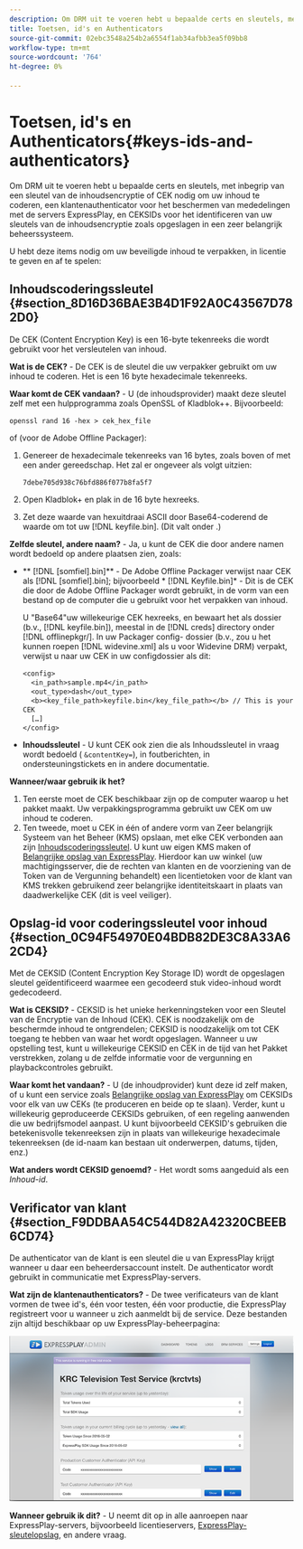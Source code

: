 ```yaml
---
description: Om DRM uit te voeren hebt u bepaalde certs en sleutels, met inbegrip van een sleutel van de inhoudsencryptie of CEK nodig om uw inhoud te coderen, een klantenauthenticator voor het beschermen van mededelingen met de servers ExpressPlay, en CEKSIDs voor het identificeren van uw sleutels van de inhoudsencryptie zoals opgeslagen in een zeer belangrijk beheerssysteem.
title: Toetsen, id's en Authenticators
source-git-commit: 02ebc3548a254b2a6554f1ab34afbb3ea5f09bb8
workflow-type: tm+mt
source-wordcount: '764'
ht-degree: 0%

---
```


# Toetsen, id&#39;s en Authenticators{#keys-ids-and-authenticators}

Om DRM uit te voeren hebt u bepaalde certs en sleutels, met inbegrip van een sleutel van de inhoudsencryptie of CEK nodig om uw inhoud te coderen, een klantenauthenticator voor het beschermen van mededelingen met de servers ExpressPlay, en CEKSIDs voor het identificeren van uw sleutels van de inhoudsencryptie zoals opgeslagen in een zeer belangrijk beheerssysteem.

U hebt deze items nodig om uw beveiligde inhoud te verpakken, in licentie te geven en af te spelen:

## Inhoudscoderingssleutel {#section_8D16D36BAE3B4D1F92A0C43567D782D0}

De CEK (Content Encryption Key) is een 16-byte tekenreeks die wordt gebruikt voor het versleutelen van inhoud.

**Wat is de CEK?** - De CEK is de sleutel die uw verpakker gebruikt om uw inhoud te coderen. Het is een 16 byte hexadecimale tekenreeks.

**Waar komt de CEK vandaan?** - U (de inhoudsprovider) maakt deze sleutel zelf met een hulpprogramma zoals OpenSSL of Kladblok++. Bijvoorbeeld:

```
openssl rand 16 -hex > cek_hex_file
```

of (voor de Adobe Offline Packager):

1. Genereer de hexadecimale tekenreeks van 16 bytes, zoals boven of met een ander gereedschap. Het zal er ongeveer als volgt uitzien:

   ```
   7debe705d938c76bfd886f077b8fa5f7
   ```

1. Open Kladblok+ en plak in de 16 byte hexreeks.
1. Zet deze waarde van hexuitdraai ASCII door Base64-coderend de waarde om tot uw [!DNL keyfile.bin]. (Dit valt onder [](../../multi-drm-workflows/quick-start/package-your-content.md).)

**Zelfde sleutel, andere naam?** - Ja, u kunt de CEK die door andere namen wordt bedoeld op andere plaatsen zien, zoals:

* ** [!DNL [somfiel].bin]** - De Adobe Offline Packager verwijst naar CEK als [!DNL [somfiel].bin]; bijvoorbeeld * [!DNL Keyfile.bin]* - Dit is de CEK die door de Adobe Offline Packager wordt gebruikt, in de vorm van een bestand op de computer die u gebruikt voor het verpakken van inhoud.

  U &quot;Base64&quot;uw willekeurige CEK hexreeks, en bewaart het als dossier (b.v., [!DNL keyfile.bin]), meestal in de [!DNL creds] directory onder [!DNL offlinepkgr/]. In uw Packager config- dossier (b.v., zou u het kunnen roepen [!DNL widevine.xml] als u voor Widevine DRM) verpakt, verwijst u naar uw CEK in uw configdossier als dit:

  ```
  <config>  
    <in_path>sample.mp4</in_path>  
    <out_type>dash</out_type>
    <b><key_file_path>keyfile.bin</key_file_path></b> // This is your CEK  
    […] 
  </config> 
  ```

* **Inhoudssleutel** - U kunt CEK ook zien die als Inhoudssleutel in vraag wordt bedoeld ( `&contentKey=`), in foutberichten, in ondersteuningstickets en in andere documentatie.

**Wanneer/waar gebruik ik het?**

1. Ten eerste moet de CEK beschikbaar zijn op de computer waarop u het pakket maakt. Uw verpakkingsprogramma gebruikt uw CEK om uw inhoud te coderen.
1. Ten tweede, moet u CEK in één of andere vorm van Zeer belangrijk Systeem van het Beheer (KMS) opslaan, met elke CEK verbonden aan zijn [Inhoudscoderingssleutel](../../multi-drm-workflows/glossary/glossary-cek.md). U kunt uw eigen KMS maken of [Belangrijke opslag van ExpressPlay](https://www.expressplay.com/developer/key-storage/). Hierdoor kan uw winkel (uw machtigingsserver, die de rechten van klanten en de voorziening van de Token van de Vergunning behandelt) een licentietoken voor de klant van KMS trekken gebruikend zeer belangrijke identiteitskaart in plaats van daadwerkelijke CEK (dit is veel veiliger).

## Opslag-id voor coderingssleutel voor inhoud {#section_0C94F54970E04BDB82DE3C8A33A62CD4}

Met de CEKSID (Content Encryption Key Storage ID) wordt de opgeslagen sleutel geïdentificeerd waarmee een gecodeerd stuk video-inhoud wordt gedecodeerd.

**Wat is CEKSID?** - CEKSID is het unieke herkenningsteken voor een Sleutel van de Encryptie van de Inhoud (CEK). CEK is noodzakelijk om de beschermde inhoud te ontgrendelen; CEKSID is noodzakelijk om tot CEK toegang te hebben van waar het wordt opgeslagen. Wanneer u uw opstelling test, kunt u willekeurige CEKSID en CEK in de tijd van het Pakket verstrekken, zolang u de zelfde informatie voor de vergunning en playbackcontroles gebruikt.

**Waar komt het vandaan?** - U (de inhoudprovider) kunt deze id zelf maken, of u kunt een service zoals [Belangrijke opslag van ExpressPlay](https://www.expressplay.com/developer/key-storage/) om CEKSIDs voor elk van uw CEKs (te produceren en beide op te slaan). Verder, kunt u willekeurig geproduceerde CEKSIDs gebruiken, of een regeling aanwenden die uw bedrijfsmodel aanpast. U kunt bijvoorbeeld CEKSID&#39;s gebruiken die betekenisvolle tekenreeksen zijn in plaats van willekeurige hexadecimale tekenreeksen (de id-naam kan bestaan uit onderwerpen, datums, tijden, enz.)

**Wat anders wordt CEKSID genoemd?** - Het wordt soms aangeduid als een *Inhoud-id*.

## Verificator van klant {#section_F9DDBAA54C544D82A42320CBEEB6CD74}

De authenticator van de klant is een sleutel die u van ExpressPlay krijgt wanneer u daar een beheerdersaccount instelt. De authenticator wordt gebruikt in communicatie met ExpressPlay-servers.

**Wat zijn de klantenauthenticators?** - De twee verificateurs van de klant vormen de twee id&#39;s, één voor testen, één voor productie, die ExpressPlay registreert voor u wanneer u zich aanmeldt bij de service. Deze bestanden zijn altijd beschikbaar op uw ExpressPlay-beheerpagina:
<!--<a id="fig_c5h_xdl_wv"></a>-->

![](assets/expressplay_admin_dashboard-web.png)

**Wanneer gebruik ik dit?** - U neemt dit op in alle aanroepen naar ExpressPlay-servers, bijvoorbeeld licentieservers, [ExpressPlay-sleutelopslag](https://www.expressplay.com/developer/key-storage/), en andere vraag.
